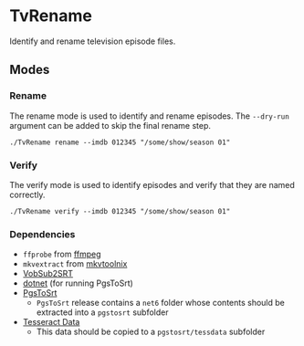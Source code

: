 # TvRename

Identify and rename television episode files.

## Modes

### Rename

The rename mode is used to identify and rename episodes. The `--dry-run` argument can be added to skip the final rename step.

```shell
./TvRename rename --imdb 012345 "/some/show/season 01"
```
### Verify

The verify mode is used to identify episodes and verify that they are named correctly.

```shell
./TvRename verify --imdb 012345 "/some/show/season 01"
```

### Dependencies

- `ffprobe` from [ffmpeg](https://ffmpeg.org/download.html)
- `mkvextract` from [mkvtoolnix](https://mkvtoolnix.download/)
- [VobSub2SRT](https://github.com/ruediger/VobSub2SRT)
- [dotnet](https://dotnet.microsoft.com/en-us/download) (for running PgsToSrt)
- [PgsToSrt](https://github.com/Tentacule/PgsToSrt)
  - `PgsToSrt` release contains a `net6` folder whose contents should be extracted into a `pgstosrt` subfolder
- [Tesseract Data](https://github.com/tesseract-ocr/tessdata/blob/main/eng.traineddata)
  - This data should be copied to a `pgstosrt/tessdata` subfolder
